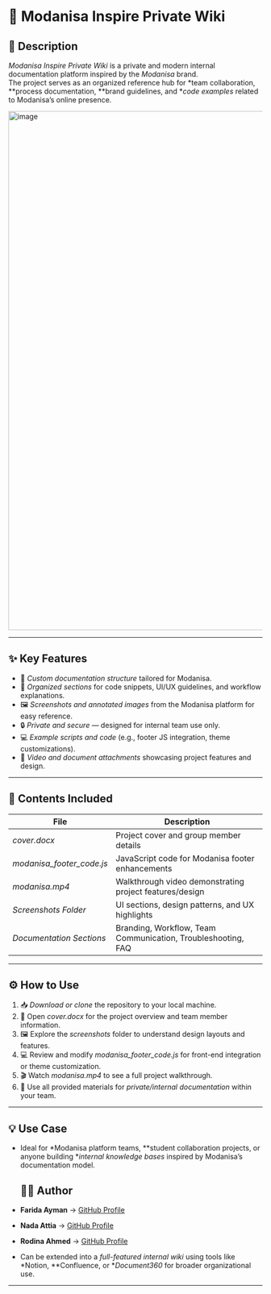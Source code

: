 
# 🧭 Modanisa Inspire Private Wiki

## 📝 Description
*Modanisa Inspire Private Wiki* is a private and modern internal documentation platform inspired by the *Modanisa* brand.  
The project serves as an organized reference hub for *team collaboration, **process documentation, **brand guidelines, and **code examples* related to Modanisa’s online presence.

<img width="1920" height="1030" alt="image" src="https://github.com/user-attachments/assets/c3503787-8c70-40eb-81d1-bcbe73c9da74" />

---

## ✨ Key Features
- 📂 *Custom documentation structure* tailored for Modanisa.  
- 🧱 *Organized sections* for code snippets, UI/UX guidelines, and workflow explanations.  
- 🖼 *Screenshots and annotated images* from the Modanisa platform for easy reference.  
- 🔒 *Private and secure* — designed for internal team use only.  
- 💻 *Example scripts and code* (e.g., footer JS integration, theme customizations).  
- 🎥 *Video and document attachments* showcasing project features and design.

---

## 📁 Contents Included
| File | Description |
|------|--------------|
| *cover.docx* | Project cover and group member details |
| *modanisa_footer_code.js* | JavaScript code for Modanisa footer enhancements |
| *modanisa.mp4* | Walkthrough video demonstrating project features/design |
| *Screenshots Folder* | UI sections, design patterns, and UX highlights |
| *Documentation Sections* | Branding, Workflow, Team Communication, Troubleshooting, FAQ |

---

## ⚙ How to Use
1. 📥 *Download or clone* the repository to your local machine.  
2. 📘 Open *cover.docx* for the project overview and team member information.  
3. 🖼 Explore the *screenshots* folder to understand design layouts and features.  
4. 💻 Review and modify *modanisa_footer_code.js* for front-end integration or theme customization.  
5. 🎬 Watch *modanisa.mp4* to see a full project walkthrough.  
6. 🔐 Use all provided materials for *private/internal documentation* within your team.

---

## 💡 Use Case
- Ideal for *Modanisa platform teams, **student collaboration projects, or anyone building **internal knowledge bases* inspired by Modanisa’s documentation model.

  ## 🧑‍💻 Author
  
- **Farida Ayman** → [GitHub Profile](https://github.com/FaridaAyman)  
- **Nada Attia** → [GitHub Profile](https://github.com/NadaAttia04)  
- **Rodina Ahmed** → [GitHub Profile](https://github.com/RodinaAhmed)

- Can be extended into a *full-featured internal wiki* using tools like *Notion, **Confluence, or **Document360* for broader organizational use.

---
